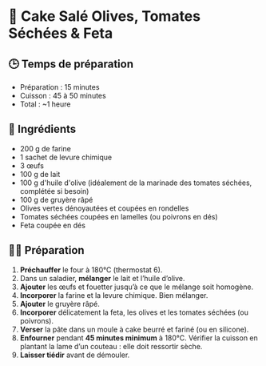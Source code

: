 # 🍅 Cake Salé Olives, Tomates Séchées & Feta

## 🕒 Temps de préparation
- Préparation : 15 minutes  
- Cuisson : 45 à 50 minutes  
- Total : ~1 heure

## 🧾 Ingrédients
- 200 g de farine  
- 1 sachet de levure chimique  
- 3 œufs  
- 100 g de lait  
- 100 g d'huile d'olive (idéalement de la marinade des tomates séchées, complétée si besoin)  
- 100 g de gruyère râpé  
- Olives vertes dénoyautées et coupées en rondelles  
- Tomates séchées coupées en lamelles (ou poivrons en dés)  
- Feta coupée en dés  

## 🧑‍🍳 Préparation

1. **Préchauffer** le four à 180°C (thermostat 6).
2. Dans un saladier, **mélanger** le lait et l’huile d’olive.
3. **Ajouter** les œufs et fouetter jusqu’à ce que le mélange soit homogène.
4. **Incorporer** la farine et la levure chimique. Bien mélanger.
5. **Ajouter** le gruyère râpé.
6. **Incorporer** délicatement la feta, les olives et les tomates séchées (ou poivrons).
7. **Verser** la pâte dans un moule à cake beurré et fariné (ou en silicone).
8. **Enfourner** pendant **45 minutes minimum** à 180°C. Vérifier la cuisson en plantant la lame d’un couteau : elle doit ressortir sèche.
9. **Laisser tiédir** avant de démouler.